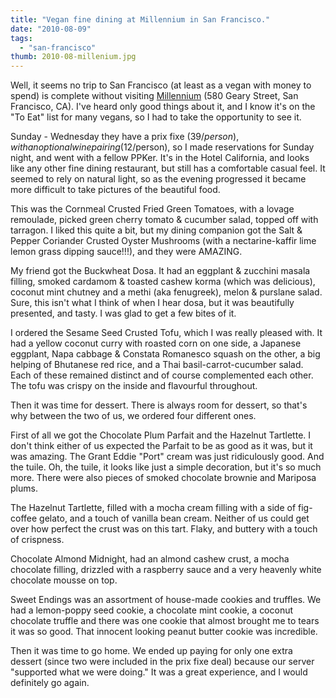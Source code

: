 ```yaml
---
title: "Vegan fine dining at Millennium in San Francisco."
date: "2010-08-09"
tags:
  - "san-francisco"
thumb: 2010-08-millenium.jpg
---
```


Well, it seems no trip to San Francisco (at least as a vegan with money to spend) is complete without visiting [Millennium](http://www.millenniumrestaurant.com/) (580 Geary Street, San Francisco, CA). I've heard only good things about it, and I know it's on the "To Eat" list for many vegans, so I had to take the opportunity to see it.  

Sunday - Wednesday they have a prix fixe ($39/person), with an optional wine pairing($12/person), so I made reservations for Sunday night, and went with a fellow PPKer. It's in the Hotel California, and looks like any other fine dining restaurant, but still has a comfortable casual feel. It seemed to rely on natural light, so as the evening progressed it became more difficult to take pictures of the beautiful food.  

This was the Cornmeal Crusted Fried Green Tomatoes, with a lovage remoulade, picked green cherry tomato & cucumber salad, topped off with tarragon. I liked this quite a bit, but my dining companion got the Salt & Pepper Coriander Crusted Oyster Mushrooms (with a nectarine-kaffir lime lemon grass dipping sauce!!!), and they were AMAZING.

My friend got the Buckwheat Dosa. It had an eggplant & zucchini masala filling, smoked cardamom & toasted cashew korma (which was delicious), coconut mint chutney and a methi (aka fenugreek), melon & purslane salad. Sure, this isn't what I think of when I hear dosa, but it was beautifully presented, and tasty. I was glad to get a few bites of it.  

I ordered the Sesame Seed Crusted Tofu, which I was really pleased with. It had a yellow coconut curry with roasted corn on one side, a Japanese eggplant, Napa cabbage & Constata Romanesco squash on the other, a big helping of Bhutanese red rice, and a Thai basil-carrot-cucumber salad. Each of these remained distinct and of course complemented each other. The tofu was crispy on the inside and flavourful throughout.  

Then it was time for dessert. There is always room for dessert, so that's why between the two of us, we ordered four different ones.  

First of all we got the Chocolate Plum Parfait and the Hazelnut Tartlette. I don't think either of us expected the Parfait to be as good as it was, but it was amazing. The Grant Eddie "Port" cream was just ridiculously good. And the tuile. Oh, the tuile, it looks like just a simple decoration, but it's so much more. There were also pieces of smoked chocolate brownie and Mariposa plums.  

The Hazelnut Tartlette, filled with a mocha cream filling with a side of fig-coffee gelato, and a touch of vanilla bean cream. Neither of us could get over how perfect the crust was on this tart. Flaky, and buttery with a touch of crispness.  

Chocolate Almond Midnight, had an almond cashew crust, a mocha chocolate filling, drizzled with a raspberry sauce and a very heavenly white chocolate mousse on top.  

Sweet Endings was an assortment of house-made cookies and truffles. We had a lemon-poppy seed cookie, a chocolate mint cookie, a coconut chocolate truffle and there was one cookie that almost brought me to tears it was so good. That innocent looking peanut butter cookie was incredible.  

Then it was time to go home. We ended up paying for only one extra dessert (since two were included in the prix fixe deal) because our server "supported what we were doing." It was a great experience, and I would definitely go again.
